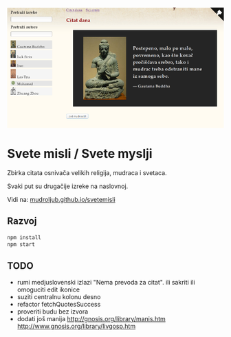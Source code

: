 [![](screen.png)](https://mudroljub.github.io/svetemisli)

# Svete misli / Svete myslji

Zbirka citata osnivača velikih religija, mudraca i svetaca.

Svaki put su drugačije izreke na naslovnoj.

Vidi na: [mudroljub.github.io/svetemisli](https://mudroljub.github.io/svetemisli)

## Razvoj

```
npm install
npm start
```

## TODO

- rumi medjuslovenski izlazi "Nema prevoda za citat". ili sakriti ili omoguciti edit ikonice
- suziti centralnu kolonu desno
- refactor fetchQuotesSuccess
- proveriti budu bez izvora
- dodati još manija http://gnosis.org/library/manis.htm http://www.gnosis.org/library/livgosp.htm
